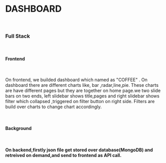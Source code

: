 <h1>DASHBOARD</h1>
<br>
<h3>Full Stack </h3>
<br>
<h4>Frontend</h4>
<br>
<p>On frontend, we builded dashboard which named as "COFFEE" . On dashboard there are different charts like, bar ,radar,line,pie. These charts are have different pages but they are together on home page.we two slide bars on two ends, left slidebar shows title,pages and right slidebar shows filter which collapsed ,triggered on filter button on right side. Filters are build over charts to change chart accordingly. </p>
<br>
<h4>Background<h4>
<br>
<p>On backend,firstly json file get stored over database(MongoDB) and retreived on demand,and send to frontend as API call.</p>

